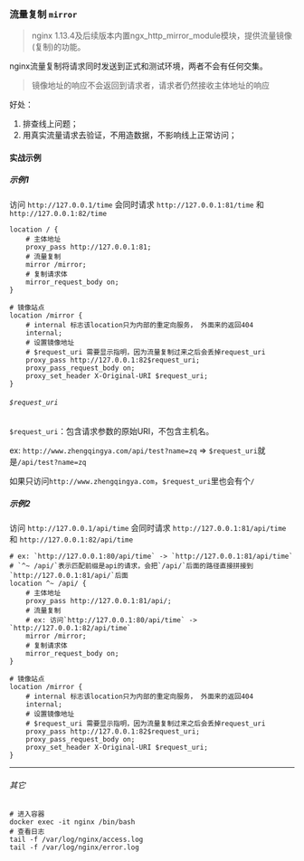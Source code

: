 ### 流量复制 `mirror`

> nginx 1.13.4及后续版本内置ngx_http_mirror_module模块，提供流量镜像(复制)的功能。

nginx流量复制将请求同时发送到正式和测试环境，两者不会有任何交集。

> 镜像地址的响应不会返回到请求者，请求者仍然接收主体地址的响应


好处：

1. 排查线上问题；
2. 用真实流量请求去验证，不用造数据，不影响线上正常访问；

#### 实战示例

##### 示例1

访问 `http://127.0.0.1/time` 会同时请求 `http://127.0.0.1:81/time` 和 `http://127.0.0.1:82/time`

```
location / {
    # 主体地址
    proxy_pass http://127.0.0.1:81;
    # 流量复制
    mirror /mirror;
    # 复制请求体
    mirror_request_body on;
}

# 镜像站点
location /mirror {
    # internal 标志该location只为内部的重定向服务， 外面来的返回404
    internal;
    # 设置镜像地址
    # $request_uri 需要显示指明，因为流量复制过来之后会丢掉request_uri
    proxy_pass http://127.0.0.1:82$request_uri;
    proxy_pass_request_body on;
    proxy_set_header X-Original-URI $request_uri;
}
```

###### `$request_uri`

`$request_uri`：包含请求参数的原始URI，不包含主机名。

ex: `http://www.zhengqingya.com/api/test?name=zq`  =>  `$request_uri`就是`/api/test?name=zq`

如果只访问`http://www.zhengqingya.com`，`$request_uri`里也会有个`/`

##### 示例2

访问 `http://127.0.0.1/api/time` 会同时请求 `http://127.0.0.1:81/api/time` 和 `http://127.0.0.1:82/api/time`

```
# ex: `http://127.0.0.1:80/api/time` -> `http://127.0.0.1:81/api/time`
# `^~ /api/`表示匹配前缀是api的请求，会把`/api/`后面的路径直接拼接到`http://127.0.0.1:81/api/`后面
location ^~ /api/ {
    # 主体地址
    proxy_pass http://127.0.0.1:81/api/;
    # 流量复制
    # ex: 访问`http://127.0.0.1:80/api/time` -> `http://127.0.0.1:82/api/time`
    mirror /mirror;
    # 复制请求体
    mirror_request_body on;
}

# 镜像站点
location /mirror {
    # internal 标志该location只为内部的重定向服务， 外面来的返回404
    internal;
    # 设置镜像地址
    # $request_uri 需要显示指明，因为流量复制过来之后会丢掉request_uri
    proxy_pass http://127.0.0.1:82$request_uri;
    proxy_pass_request_body on;
    proxy_set_header X-Original-URI $request_uri;
}
```

---

###### 其它

```shell
# 进入容器
docker exec -it nginx /bin/bash
# 查看日志
tail -f /var/log/nginx/access.log
tail -f /var/log/nginx/error.log
```

